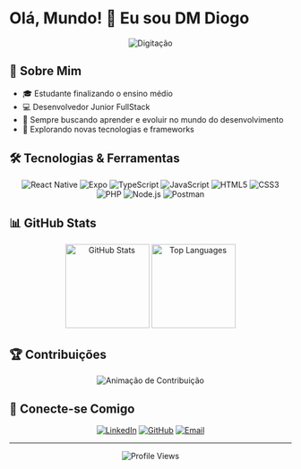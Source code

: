 # Olá, Mundo! 👋 Eu sou DM Diogo

<div align="center">
  <img src="https://readme-typing-svg.herokuapp.com/?lines=Desenvolvedor+FullStack+Junior;Apaixonado+por+Tecnologia;Sempre+aprendendo+novas+habilidades&center=true&width=380&height=45" alt="Digitação">
</div>

## 💫 Sobre Mim
- 🎓 Estudante finalizando o ensino médio
- 💻 Desenvolvedor Junior FullStack
- 🌱 Sempre buscando aprender e evoluir no mundo do desenvolvimento
- 🚀 Explorando novas tecnologias e frameworks

## 🛠️ Tecnologias & Ferramentas

<div align="center">
  
  ![React Native](https://img.shields.io/badge/React_Native-20232A?style=for-the-badge&logo=react&logoColor=61DAFB)
  ![Expo](https://img.shields.io/badge/Expo-000020?style=for-the-badge&logo=expo&logoColor=white)
  ![TypeScript](https://img.shields.io/badge/TypeScript-3178C6?style=for-the-badge&logo=typescript&logoColor=white)
  ![JavaScript](https://img.shields.io/badge/JavaScript-F7DF1E?style=for-the-badge&logo=javascript&logoColor=black)
  ![HTML5](https://img.shields.io/badge/HTML5-E34F26?style=for-the-badge&logo=html5&logoColor=white)
  ![CSS3](https://img.shields.io/badge/CSS3-1572B6?style=for-the-badge&logo=css3&logoColor=white)
  ![PHP](https://img.shields.io/badge/PHP-777BB4?style=for-the-badge&logo=php&logoColor=white)
  ![Node.js](https://img.shields.io/badge/Node.js-339933?style=for-the-badge&logo=nodedotjs&logoColor=white)
  ![Postman](https://img.shields.io/badge/Postman-FF6C37?style=for-the-badge&logo=postman&logoColor=white)
  
</div>

## 📊 GitHub Stats

<div align="center">
  <img src="https://github-readme-stats.vercel.app/api?username=DMDiogo&show_icons=true&theme=tokyonight" alt="GitHub Stats" height="150">
  <img src="https://github-readme-stats.vercel.app/api/top-langs/?username=DMDiogo&layout=compact&theme=tokyonight" alt="Top Languages" height="150">
</div>

## 🏆 Contribuições

<div align="center">
  <img src="https://github.com/DMDiogo/DMDiogo/blob/output/github-contribution-grid-snake-dark.svg" alt="Animação de Contribuição">
</div>

## 🔗 Conecte-se Comigo

<div align="center">
  
  [![LinkedIn](https://img.shields.io/badge/LinkedIn-0077B5?style=for-the-badge&logo=linkedin&logoColor=white)](https://linkedin.com/in/seu-usuario)
  [![GitHub](https://img.shields.io/badge/GitHub-100000?style=for-the-badge&logo=github&logoColor=white)](https://github.com/DMDiogo)
  [![Email](https://img.shields.io/badge/Email-D14836?style=for-the-badge&logo=gmail&logoColor=white)](mailto:seu-email@gmail.com)
  
</div>

---

<div align="center">
  <img src="https://komarev.com/ghpvc/?username=DMDiogo&color=blueviolet&style=flat-square" alt="Profile Views">
</div>
